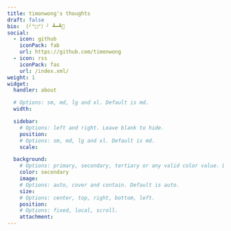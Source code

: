 ```yaml
---
title: timonwong's thoughts
draft: false
bio:  (╯°□°）╯ ┻━┻📘
social:
  - icon: github
    iconPack: fab
    url: https://github.com/timonwong
  - icon: rss
    iconPack: fas
    url: /index.xml/
weight: 1
widget:
  handler: about

  # Options: sm, md, lg and xl. Default is md.
  width:

  sidebar:
    # Options: left and right. Leave blank to hide.
    position:
    # Options: sm, md, lg and xl. Default is md.
    scale:

  background:
    # Options: primary, secondary, tertiary or any valid color value. Default is primary.
    color: secondary
    image:
    # Options: auto, cover and contain. Default is auto.
    size:
    # Options: center, top, right, bottom, left.
    position:
    # Options: fixed, local, scroll.
    attachment:
---
```

